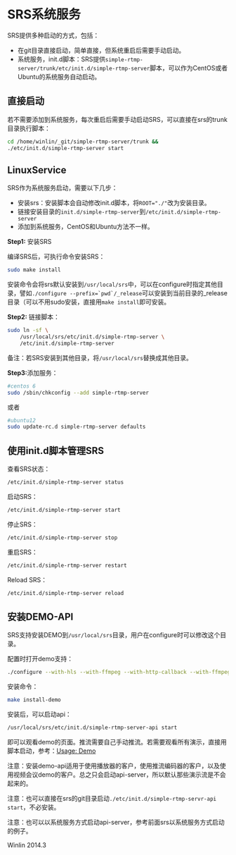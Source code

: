 # SRS系统服务

SRS提供多种启动的方式，包括：
* 在git目录直接启动，简单直接，但系统重启后需要手动启动。
* 系统服务，init.d脚本：SRS提供`simple-rtmp-server/trunk/etc/init.d/simple-rtmp-server`脚本，可以作为CentOS或者Ubuntu的系统服务自动启动。

## 直接启动

若不需要添加到系统服务，每次重启后需要手动启动SRS，可以直接在srs的trunk目录执行脚本：

```bash
cd /home/winlin/_git/simple-rtmp-server/trunk &&
./etc/init.d/simple-rtmp-server start
```

## LinuxService

SRS作为系统服务启动，需要以下几步：
* 安装srs：安装脚本会自动修改init.d脚本，将`ROOT="./"`改为安装目录。
* 链接安装目录的`init.d/simple-rtmp-server`到`/etc/init.d/simple-rtmp-server`
* 添加到系统服务，CentOS和Ubuntu方法不一样。

<strong>Step1:</strong> 安装SRS

编译SRS后，可执行命令安装SRS：

```bash
sudo make install
```

安装命令会将srs默认安装到`/usr/local/srs`中，可以在configure时指定其他目录，譬如```./configure --prefix=`pwd`/_release```可以安装到当前目录的_release目录（可以不用sudo安装，直接用`make install`即可安装。

<strong>Step2:</strong> 链接脚本：

```bash
sudo ln -sf \
    /usr/local/srs/etc/init.d/simple-rtmp-server \
    /etc/init.d/simple-rtmp-server
```

备注：若SRS安装到其他目录，将`/usr/local/srs`替换成其他目录。

<strong>Step3:</strong>添加服务：

```bash
#centos 6
sudo /sbin/chkconfig --add simple-rtmp-server
```

或者

```bash
#ubuntu12
sudo update-rc.d simple-rtmp-server defaults
```

## 使用init.d脚本管理SRS

查看SRS状态：

```bash
/etc/init.d/simple-rtmp-server status
```

启动SRS：

```bash
/etc/init.d/simple-rtmp-server start
```

停止SRS：

```bash
/etc/init.d/simple-rtmp-server stop
```

重启SRS：

```bash
/etc/init.d/simple-rtmp-server restart
```

Reload SRS：

```bash
/etc/init.d/simple-rtmp-server reload
```

## 安装DEMO-API

SRS支持安装DEMO到`/usr/local/srs`目录，用户在configure时可以修改这个目录。

配置时打开demo支持：

```bash
./configure --with-hls --with-ffmpeg --with-http-callback --with-ffmpeg
```

安装命令：

```bash
make install-demo
```

安装后，可以启动api：

```bash
/usr/local/srs/etc/init.d/simple-rtmp-server-api start
```

即可以观看demo的页面。推流需要自己手动推流。若需要观看所有演示，直接用脚本启动，参考：[Usage: Demo](https://github.com/winlinvip/simple-rtmp-server/wiki/SampleDemo)

注意：安装demo-api适用于使用播放器的客户，使用推流编码器的客户，以及使用视频会议demo的客户。总之只会启动api-server，所以默认那些演示流是不会起来的。

注意：也可以直接在srs的git目录启动`./etc/init.d/simple-rtmp-servr-api start`，不必安装。

注意：也可以以系统服务方式启动api-server，参考前面srs以系统服务方式启动的例子。

Winlin 2014.3